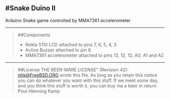 #Snake Duino II
--------------

Arduino Snake game controlled by MMA7361 accelerometer

-----------
>##Components
> - Nokia 5110 LCD attached to pins 7, 6, 5, 4, 3
> - Active Buzzer attached to pin 8
> - MMA7361 accelerometer attached to pins 13, 12, 12, A0, A1 and A2

--------

>##License
>THE BEER-WARE LICENSE" (Revision 42):
>[phk@FreeBSD.ORG]() wrote this file. As long as you retain this notice you
>can do whatever you want with this stuff. If we meet some day, and you think
>this stuff is worth it, you can buy me a beer in return Poul-Henning Kamp
